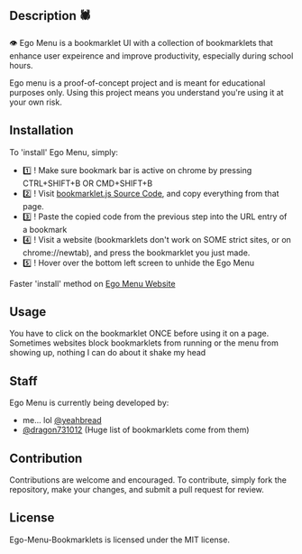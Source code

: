 ## Description 🕷
👁 Ego Menu is a bookmarklet UI with a collection of bookmarklets that enhance user expeirence and improve productivity, especially during school hours.

Ego menu is a proof-of-concept project and is meant for educational purposes only. Using this project means you understand you're using it at your own risk.



## Installation
To 'install' Ego Menu, simply:
- 1️⃣ ! Make sure bookmark bar is active on chrome by pressing CTRL+SHIFT+B OR CMD+SHIFT+B
- 2️⃣ ! Visit [bookmarklet.js Source Code](https://raw.githubusercontent.com/yeahbread/Ego-Menu-Bookmarklets/main/bookmarklet.js), and copy everything from that page.
- 3️⃣ ! Paste the copied code from the previous step into the URL entry of a bookmark
- 4️⃣ ! Visit a website (bookmarklets don't work on SOME strict sites, or on chrome://newtab), and press the bookmarklet you just made.
- 5️⃣ ! Hover over the bottom left screen to unhide the Ego Menu


Faster 'install' method on [Ego Menu Website](https://yeahbread.github.io/#ego-menu)
## Usage
 You have to click on the bookmarklet ONCE before using it on a page. Sometimes websites block bookmarklets from running or the menu from showing up, nothing I can do about it shake my head

## Staff
Ego Menu is currently being developed by:
- me... lol [@yeahbread](https://github.com/yeahbread)
- [@dragon731012](https://github.com/dragon731012) (Huge list of bookmarklets come from them)

## Contribution
Contributions are welcome and encouraged. To contribute, simply fork the repository, make your changes, and submit a pull request for review.

## License 
Ego-Menu-Bookmarklets is licensed under the MIT license.
